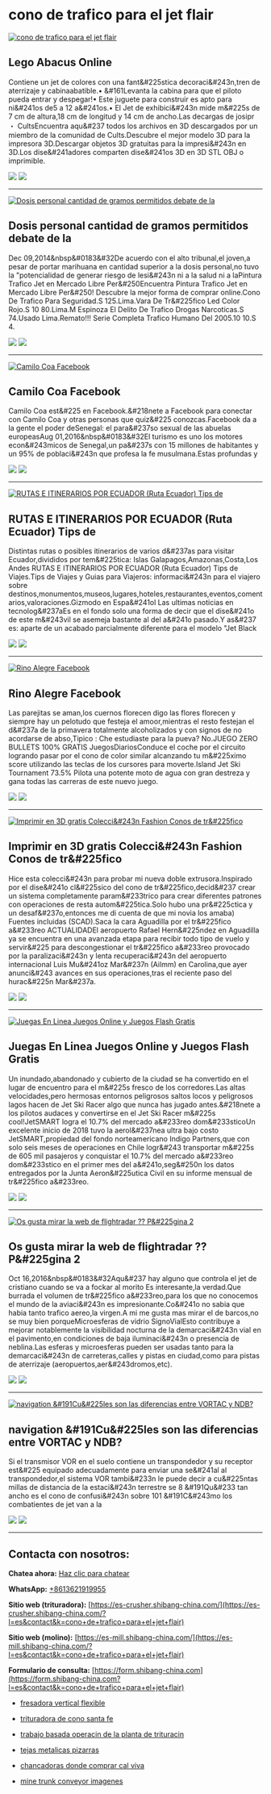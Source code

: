 # cono de trafico para el jet flair

<a href="https://swt.shibang-china.com/?l=es&img&k=cono+de+trafico+para+el+jet+flair" target="_blank">![cono de trafico para el jet flair](http://static.shibang-china.com/all-800x300/429.jpg)</a>

## Lego Abacus Online
Contiene un jet de colores con una fant&#225stica decoraci&#243n,tren de aterrizaje y cabinaabatible.• &#161Levanta la cabina para que el piloto pueda entrar y despegar!• Este juguete para construir es apto para ni&#241os de5 a 12 a&#241os.• El Jet de exhibici&#243n mide m&#225s de 7 cm de altura,18 cm de longitud y 14 cm de ancho.Las decargas de josipr ・ CultsEncuentra aqu&#237 todos los archivos en 3D descargados por un miembro de la comunidad de Cults.Descubre el mejor modelo 3D para la impresora 3D.Descargar objetos 3D gratuitas para la impresi&#243n en 3D.Los dise&#241adores comparten dise&#241os 3D en 3D STL OBJ o imprimible.


<a href="https://whatsapp.shibangsoft.com/WhatsApp.php" target="_blank" title="WhatsApp">![](http://static.shibang-china.com/icon/whatsapp.png)</a> <a href="https://swt.shibang-china.com/?l=es&icon&k=cono+de+trafico+para+el+jet+flair" target="_blank">![](http://static.shibang-china.com/icon/chat-es.png)</a>

---

<a href="https://swt.shibang-china.com/?l=es&img&k=cono+de+trafico+para+el+jet+flair" target="_blank">![Dosis personal cantidad de gramos permitidos debate de la](http://static.shibang-china.com/all-800x300/1473.jpg)</a>

## Dosis personal cantidad de gramos permitidos debate de la
Dec 09,2014&nbsp&#0183&#32De acuerdo con el alto tribunal,el joven,a pesar de portar marihuana en cantidad superior a la dosis personal,no tuvo la "potencialidad de generar riesgo de lesi&#243n ni a la salud ni a laPintura Trafico Jet en Mercado Libre Per&#250Encuentra Pintura Trafico Jet en Mercado Libre Per&#250! Descubre la mejor forma de comprar online.Cono De Trafico Para Seguridad.S 125.Lima.Vara De Tr&#225fico Led Color Rojo.S 10 80.Lima.M Espinoza El Delito De Trafico Drogas Narcoticas.S 74.Usado Lima.Remato!!! Serie Completa Trafico Humano Del 2005.10 10.S 4.


<a href="https://whatsapp.shibangsoft.com/WhatsApp.php" target="_blank" title="WhatsApp">![](http://static.shibang-china.com/icon/whatsapp.png)</a> <a href="https://swt.shibang-china.com/?l=es&icon&k=cono+de+trafico+para+el+jet+flair" target="_blank">![](http://static.shibang-china.com/icon/chat-es.png)</a>

---

<a href="https://swt.shibang-china.com/?l=es&img&k=cono+de+trafico+para+el+jet+flair" target="_blank">![Camilo Coa Facebook](http://static.shibang-china.com/all-800x300/319.jpg)</a>

## Camilo Coa Facebook
Camilo Coa est&#225 en Facebook.&#218nete a Facebook para conectar con Camilo Coa y otras personas que quiz&#225 conozcas.Facebook da a la gente el poder deSenegal: el para&#237so sexual de las abuelas europeasAug 01,2016&nbsp&#0183&#32El turismo es uno los motores econ&#243micos de Senegal,un pa&#237s con 15 millones de habitantes y un 95% de poblaci&#243n que profesa la fe musulmana.Estas profundas y


<a href="https://whatsapp.shibangsoft.com/WhatsApp.php" target="_blank" title="WhatsApp">![](http://static.shibang-china.com/icon/whatsapp.png)</a> <a href="https://swt.shibang-china.com/?l=es&icon&k=cono+de+trafico+para+el+jet+flair" target="_blank">![](http://static.shibang-china.com/icon/chat-es.png)</a>

---

<a href="https://swt.shibang-china.com/?l=es&img&k=cono+de+trafico+para+el+jet+flair" target="_blank">![RUTAS E ITINERARIOS POR ECUADOR (Ruta Ecuador) Tips de](http://static.shibang-china.com/all-800x300/1262.jpg)</a>

## RUTAS E ITINERARIOS POR ECUADOR (Ruta Ecuador) Tips de
Distintas rutas o posibles itinerarios de varios d&#237as para visitar Ecuador,divididos por tem&#225tica: Islas Galapagos,Amazonas,Costa,Los Andes RUTAS E ITINERARIOS POR ECUADOR (Ruta Ecuador) Tips de Viajes.Tips de Viajes y Guias para Viajeros: informaci&#243n para el viajero sobre destinos,monumentos,museos,lugares,hoteles,restaurantes,eventos,comentarios,valoraciones.Gizmodo en Espa&#241ol Las ultimas noticias en tecnolog&#237aEs en el fondo solo una forma de decir que el dise&#241o de este m&#243vil se asemeja bastante al del a&#241o pasado.Y as&#237 es: aparte de un acabado parcialmente diferente para el modelo "Jet Black


<a href="https://whatsapp.shibangsoft.com/WhatsApp.php" target="_blank" title="WhatsApp">![](http://static.shibang-china.com/icon/whatsapp.png)</a> <a href="https://swt.shibang-china.com/?l=es&icon&k=cono+de+trafico+para+el+jet+flair" target="_blank">![](http://static.shibang-china.com/icon/chat-es.png)</a>

---

<a href="https://swt.shibang-china.com/?l=es&img&k=cono+de+trafico+para+el+jet+flair" target="_blank">![Rino Alegre Facebook](http://static.shibang-china.com/all-800x300/103.jpg)</a>

## Rino Alegre Facebook
Las parejitas se aman,los cuernos florecen digo las flores florecen y siempre hay un pelotudo que festeja el amoor,mientras el resto festejan el d&#237a de la primavera totalmente alcoholizados y con signos de no acordarse de abso,Tipico : Che estudiaste para la pueva? No.JUEGO ZERO BULLETS 100% GRATIS JuegosDiariosConduce el coche por el circuito logrando pasar por el cono de color similar alcanzando tu m&#225ximo score utilizando las teclas de los cursores para moverte.Island Jet Ski Tournament 73.5% Pilota una potente moto de agua con gran destreza y gana todas las carreras de este nuevo juego.


<a href="https://whatsapp.shibangsoft.com/WhatsApp.php" target="_blank" title="WhatsApp">![](http://static.shibang-china.com/icon/whatsapp.png)</a> <a href="https://swt.shibang-china.com/?l=es&icon&k=cono+de+trafico+para+el+jet+flair" target="_blank">![](http://static.shibang-china.com/icon/chat-es.png)</a>

---

<a href="https://swt.shibang-china.com/?l=es&img&k=cono+de+trafico+para+el+jet+flair" target="_blank">![Imprimir en 3D gratis Colecci&#243n Fashion Conos de tr&#225fico](http://static.shibang-china.com/all-800x300/1383.jpg)</a>

## Imprimir en 3D gratis Colecci&#243n Fashion Conos de tr&#225fico
Hice esta colecci&#243n para probar mi nueva doble extrusora.Inspirado por el dise&#241o cl&#225sico del cono de tr&#225fico,decid&#237 crear un sistema completamente param&#233trico para crear diferentes patrones con operaciones de resta autom&#225tica.Solo hubo una pr&#225ctica y un desaf&#237o,entonces me di cuenta de que mi novia los amaba) Fuentes incluidas (SCAD).Saca la cara Aguadilla por el tr&#225fico a&#233reo ACTUALIDADEl aeropuerto Rafael Hern&#225ndez en Aguadilla ya se encuentra en una avanzada etapa para recibir todo tipo de vuelo y servir&#225 para descongestionar el tr&#225fico a&#233reo provocado por la paralizaci&#243n y lenta recuperaci&#243n del aeropuerto internacional Luis Mu&#241oz Mar&#237n (Ailmm) en Carolina,que ayer anunci&#243 avances en sus operaciones,tras el reciente paso del hurac&#225n Mar&#237a.


<a href="https://whatsapp.shibangsoft.com/WhatsApp.php" target="_blank" title="WhatsApp">![](http://static.shibang-china.com/icon/whatsapp.png)</a> <a href="https://swt.shibang-china.com/?l=es&icon&k=cono+de+trafico+para+el+jet+flair" target="_blank">![](http://static.shibang-china.com/icon/chat-es.png)</a>

---

<a href="https://swt.shibang-china.com/?l=es&img&k=cono+de+trafico+para+el+jet+flair" target="_blank">![Juegas En Linea Juegos Online y Juegos Flash Gratis](http://static.shibang-china.com/all-800x300/1053.jpg)</a>

## Juegas En Linea Juegos Online y Juegos Flash Gratis
Un inundado,abandonado y cubierto de la ciudad se ha convertido en el lugar de encuentro para el m&#225s fresco de los corredores.Las altas velocidades,pero hermosas entornos peligrosos saltos locos y peligrosos lagos hacen de Jet Ski Racer algo que nunca has jugado antes.&#218nete a los pilotos audaces y convertirse en el Jet Ski Racer m&#225s cool!JetSMART logra el 10.7% del mercado a&#233reo dom&#233sticoUn excelente inicio de 2018 tuvo la aerol&#237nea ultra bajo costo JetSMART,propiedad del fondo norteamericano Indigo Partners,que con solo seis meses de operaciones en Chile logr&#243 transportar m&#225s de 605 mil pasajeros y conquistar el 10.7% del mercado a&#233reo dom&#233stico en el primer mes del a&#241o,seg&#250n los datos entregados por la Junta Aeron&#225utica Civil en su informe mensual de tr&#225fico a&#233reo.


<a href="https://whatsapp.shibangsoft.com/WhatsApp.php" target="_blank" title="WhatsApp">![](http://static.shibang-china.com/icon/whatsapp.png)</a> <a href="https://swt.shibang-china.com/?l=es&icon&k=cono+de+trafico+para+el+jet+flair" target="_blank">![](http://static.shibang-china.com/icon/chat-es.png)</a>

---

<a href="https://swt.shibang-china.com/?l=es&img&k=cono+de+trafico+para+el+jet+flair" target="_blank">![Os gusta mirar la web de flightradar ?? P&#225gina 2](http://static.shibang-china.com/all-800x300/1447.jpg)</a>

## Os gusta mirar la web de flightradar ?? P&#225gina 2
Oct 16,2016&nbsp&#0183&#32Aqu&#237 hay alguno que controla el jet de cristiano cuando se va a fockar al morito Es interesante,la verdad.Que burrada el volumen de tr&#225fico a&#233reo,para los que no conocemos el mundo de la aviaci&#243n es impresionante.Co&#241o no sabia que habia tanto trafico aereo,la virgen.A mi me gusta mas mirar el de barcos,no se muy bien porqueMicroesferas de vidrio SignoVialEsto contribuye a mejorar notablemente la visibilidad nocturna de la demarcaci&#243n vial en el pavimento,en condiciones de baja iluminaci&#243n o presencia de neblina.Las esferas y microesferas pueden ser usadas tanto para la demarcaci&#243n de carreteras,calles y pistas en ciudad,como para pistas de aterrizaje (aeropuertos,aer&#243dromos,etc).


<a href="https://whatsapp.shibangsoft.com/WhatsApp.php" target="_blank" title="WhatsApp">![](http://static.shibang-china.com/icon/whatsapp.png)</a> <a href="https://swt.shibang-china.com/?l=es&icon&k=cono+de+trafico+para+el+jet+flair" target="_blank">![](http://static.shibang-china.com/icon/chat-es.png)</a>

---

<a href="https://swt.shibang-china.com/?l=es&img&k=cono+de+trafico+para+el+jet+flair" target="_blank">![navigation &#191Cu&#225les son las diferencias entre VORTAC y NDB?](http://static.shibang-china.com/all-800x300/632.jpg)</a>

## navigation &#191Cu&#225les son las diferencias entre VORTAC y NDB?
Si el transmisor VOR en el suelo contiene un transpondedor y su receptor est&#225 equipado adecuadamente para enviar una se&#241al al transpondedor,el sistema VOR tambi&#233n le puede decir a cu&#225ntas millas de distancia de la estaci&#243n terrestre se 8 &#191Qu&#233 tan ancho es el cono de confusi&#243n sobre 101 &#191C&#243mo los combatientes de jet van a la

<a href="https://whatsapp.shibangsoft.com/WhatsApp.php" target="_blank" title="WhatsApp">![](http://static.shibang-china.com/icon/whatsapp.png)</a> <a href="https://swt.shibang-china.com/?l=es&icon&k=cono+de+trafico+para+el+jet+flair" target="_blank">![](http://static.shibang-china.com/icon/chat-es.png)</a>

---
## Contacta con nosotros:

**Chatea ahora:** [Haz clic para chatear](https://swt.shibang-china.com?l=es&contact&k=cono+de+trafico+para+el+jet+flair)

**WhatsApp:**  [+8613621919955](https://whatsapp.shibangsoft.com/WhatsApp.php)

**Sitio web (trituradora):** [https://es-crusher.shibang-china.com/](https://es-crusher.shibang-china.com/?l=es&contact&k=cono+de+trafico+para+el+jet+flair)

**Sitio web (molino):** [https://es-mill.shibang-china.com/](https://es-mill.shibang-china.com/?l=es&contact&k=cono+de+trafico+para+el+jet+flair)

**Formulario de consulta:** [https://form.shibang-china.com](https://form.shibang-china.com?l=es&contact&k=cono+de+trafico+para+el+jet+flair)

* [fresadora vertical flexible](../71/fresadora%20vertical%20flexible.md)

* [trituradora de cono santa fe](../78/trituradora%20de%20cono%20santa%20fe.md)

* [trabajo basada operacin de la planta de trituracin](../72/trabajo%20basada%20operacin%20de%20la%20planta%20de%20trituracin.md)

* [tejas metalicas pizarras](../76/tejas%20metalicas%20pizarras.md)

* [chancadoras donde comprar cal viva](../79/chancadoras%20donde%20comprar%20cal%20viva.md)

* [mine trunk conveyor imagenes](../69/mine%20trunk%20conveyor%20imagenes.md)